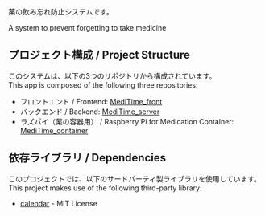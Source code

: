 
薬の飲み忘れ防止システムです。

A system to prevent forgetting to take medicine

## プロジェクト構成 / Project Structure

このシステムは、以下の3つのリポジトリから構成されています。  
This app is composed of the following three repositories:

- フロントエンド / Frontend: [MediTime_front](https://github.com/ken7python/MediTime_front)
- バックエンド / Backend: [MediTime_server](https://github.com/ken7python/MediTime_server)
- ラズパイ（薬の容器用） / Raspberry Pi for Medication Container: [MediTime_container](https://github.com/ken7python/MediTime_container)


## 依存ライブラリ / Dependencies

このプロジェクトでは、以下のサードパーティ製ライブラリを使用しています。  
This project makes use of the following third-party library:

- [calendar](https://github.com/vkurko/calendar) - MIT License
